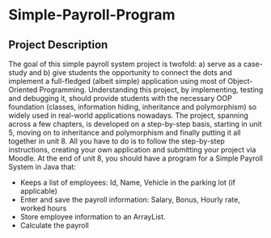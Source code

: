 # Simple-Payroll-Program


## Project Description
The goal of this simple payroll system project is twofold: a) serve as a case-study and b) give students the opportunity to connect the dots and implement a full-fledged (albeit simple) application using most of Object-Oriented Programming. Understanding this project, by implementing, testing and debugging it, should provide students with the necessary OOP foundation (classes, information hiding, inheritance and polymorphism) so widely used in real-world applications nowadays. The project, spanning across a few chapters, is developed on a step-by-step basis, starting in unit 5, moving on to inheritance and polymorphism and finally putting it all together in unit 8. All you have to do is to follow the step-by-step instructions, creating your own application and submitting your project via Moodle. At the end of unit 8, you should have a program for a Simple Payroll System in Java that:

- Keeps a list of employees: Id, Name, Vehicle in the parking lot (if applicable)
- Enter and save the payroll information: Salary, Bonus, Hourly rate, worked hours
- Store employee information to an ArrayList.
- Calculate the payroll
